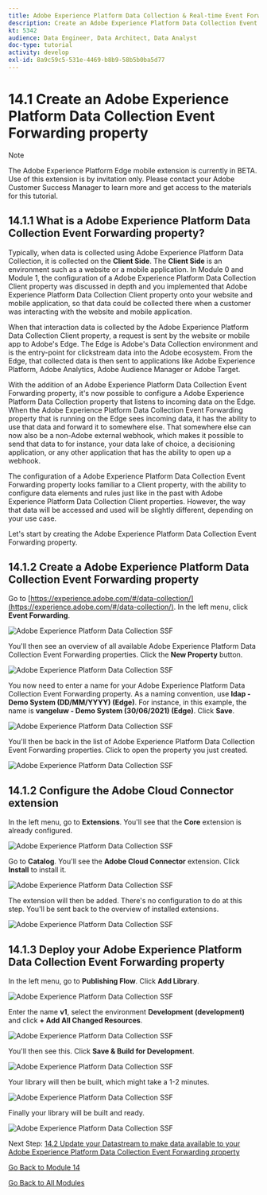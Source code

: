 ```yaml
---
title: Adobe Experience Platform Data Collection & Real-time Event Forwarding Side Forwarding - Create an Adobe Experience Platform Data Collection Event Forwarding property
description: Create an Adobe Experience Platform Data Collection Event Forwarding property
kt: 5342
audience: Data Engineer, Data Architect, Data Analyst
doc-type: tutorial
activity: develop
exl-id: 8a9c59c5-531e-4469-b8b9-58b5b0ba5d77
---
```

# 14.1 Create an Adobe Experience Platform Data Collection Event Forwarding property

>[!NOTE]
>
>The Adobe Experience Platform Edge mobile extension is currently in BETA. Use of this extension is by invitation only. Please contact your Adobe Customer Success Manager to learn more and get access to the materials for this tutorial.

## 14.1.1 What is a Adobe Experience Platform Data Collection Event Forwarding property?

Typically, when data is collected using Adobe Experience Platform Data Collection, it is collected on the **Client Side**. The **Client Side** is an environment such as a website or a mobile application. In Module 0 and Module 1, the configuration of a Adobe Experience Platform Data Collection Client property was discussed in depth and you implemented that Adobe Experience Platform Data Collection Client property onto your website and mobile application, so that data could be collected there when a customer was interacting with the website and mobile application.

When that interaction data is collected by the Adobe Experience Platform Data Collection Client property, a request is sent by the website or mobile app to Adobe's Edge. The Edge is Adobe's Data Collection environment and is the entry-point for clickstream data into the Adobe ecosystem. From the Edge, that collected data is then sent to applications like Adobe Experience Platform, Adobe Analytics, Adobe Audience Manager or Adobe Target. 

With the addition of an Adobe Experience Platform Data Collection Event Forwarding property, it's now possible to configure a Adobe Experience Platform Data Collection property that listens to incoming data on the Edge. When the Adobe Experience Platform Data Collection Event Forwarding property that is running on the Edge sees incoming data, it has the ability to use that data and forward it to somewhere else. That somewhere else can now also be a non-Adobe external webhook, which makes it possible to send that data to for instance, your data lake of choice, a decisioning application, or any other application that has the ability to open up a webhook.

The configuration of a Adobe Experience Platform Data Collection Event Forwarding property looks familiar to a Client property, with the ability to configure data elements and rules just like in the past with Adobe Experience Platform Data Collection Client properties. However, the way that data will be accessed and used will be slightly different, depending on your use case.

Let's start by creating the Adobe Experience Platform Data Collection Event Forwarding property.

## 14.1.2 Create a Adobe Experience Platform Data Collection Event Forwarding property

Go to [https://experience.adobe.com/#/data-collection/](https://experience.adobe.com/#/data-collection/). In the left menu, click **Event Forwarding**.

![Adobe Experience Platform Data Collection SSF](./images/launchhome.png)

You'll then see an overview of all available Adobe Experience Platform Data Collection Event Forwarding properties. Click the **New Property** button.

![Adobe Experience Platform Data Collection SSF](./images/launchhome2.png)

You now need to enter a name for your Adobe Experience Platform Data Collection Event Forwarding property. As a naming convention, use **ldap - Demo System (DD/MM/YYYY) (Edge)**. For instance, in this example, the name is **vangeluw - Demo System (30/06/2021) (Edge)**. Click **Save**.

![Adobe Experience Platform Data Collection SSF](./images/ssf1.png)

You'll then be back in the list of Adobe Experience Platform Data Collection Event Forwarding properties. Click to open the property you just created.

![Adobe Experience Platform Data Collection SSF](./images/ssf2.png)

## 14.1.2 Configure the Adobe Cloud Connector extension

In the left menu, go to **Extensions**. You'll see that the **Core** extension is already configured.

![Adobe Experience Platform Data Collection SSF](./images/ssf3.png)

Go to **Catalog**. You'll see the **Adobe Cloud Connector** extension. Click **Install** to install it.

![Adobe Experience Platform Data Collection SSF](./images/ssf4.png)

The extension will then be added. There's no configuration to do at this step. You'll be sent back to the overview of installed extensions.

![Adobe Experience Platform Data Collection SSF](./images/ssf5.png)

## 14.1.3 Deploy your Adobe Experience Platform Data Collection Event Forwarding property

In the left menu, go to **Publishing Flow**. Click **Add Library**.

![Adobe Experience Platform Data Collection SSF](./images/ssf6.png)

Enter the name **v1**, select the environment **Development (development)** and click **+ Add All Changed Resources**. 

![Adobe Experience Platform Data Collection SSF](./images/ssf7.png)

You'll then see this. Click **Save & Build for Development**.

![Adobe Experience Platform Data Collection SSF](./images/ssf8.png)

Your library will then be built, which might take a 1-2 minutes.

![Adobe Experience Platform Data Collection SSF](./images/ssf9.png)

Finally your library will be built and ready.

![Adobe Experience Platform Data Collection SSF](./images/ssf10.png)

Next Step: [14.2 Update your Datastream to make data available to your Adobe Experience Platform Data Collection Event Forwarding property](./ex2.md)

[Go Back to Module 14](./aep-data-collection-ssf.md)

[Go Back to All Modules](./../../overview.md)
